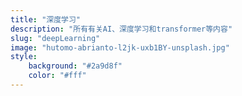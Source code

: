 ```yaml
---
title: "深度学习"
description: "所有有关AI、深度学习和transformer等内容"
slug: "deepLearning"
image: "hutomo-abrianto-l2jk-uxb1BY-unsplash.jpg"
style:
    background: "#2a9d8f"
    color: "#fff"
---
```

